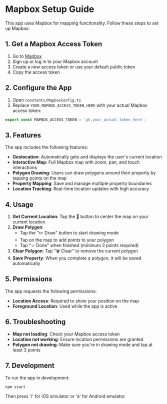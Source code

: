 # Mapbox Setup Guide

This app uses Mapbox for mapping functionality. Follow these steps to set up Mapbox:

## 1. Get a Mapbox Access Token

1. Go to [Mapbox](https://account.mapbox.com/access-tokens/)
2. Sign up or log in to your Mapbox account
3. Create a new access token or use your default public token
4. Copy the access token

## 2. Configure the App

1. Open `constants/MapboxConfig.ts`
2. Replace `YOUR_MAPBOX_ACCESS_TOKEN_HERE` with your actual Mapbox access token:

```typescript
export const MAPBOX_ACCESS_TOKEN = 'pk.your_actual_token_here';
```

## 3. Features

The app includes the following features:

- **Geolocation**: Automatically gets and displays the user's current location
- **Interactive Map**: Full Mapbox map with zoom, pan, and touch interactions
- **Polygon Drawing**: Users can draw polygons around their property by tapping points on the map
- **Property Mapping**: Save and manage multiple property boundaries
- **Location Tracking**: Real-time location updates with high accuracy

## 4. Usage

1. **Get Current Location**: Tap the 📍 button to center the map on your current location
2. **Draw Polygon**: 
   - Tap the "✏️ Draw" button to start drawing mode
   - Tap on the map to add points to your polygon
   - Tap "✓ Done" when finished (minimum 3 points required)
3. **Clear Polygon**: Tap "🗑️ Clear" to remove the current polygon
4. **Save Property**: When you complete a polygon, it will be saved automatically

## 5. Permissions

The app requests the following permissions:
- **Location Access**: Required to show your position on the map
- **Foreground Location**: Used while the app is active

## 6. Troubleshooting

- **Map not loading**: Check your Mapbox access token
- **Location not working**: Ensure location permissions are granted
- **Polygon not drawing**: Make sure you're in drawing mode and tap at least 3 points

## 7. Development

To run the app in development:

```bash
npm start
```

Then press 'i' for iOS simulator or 'a' for Android emulator. 